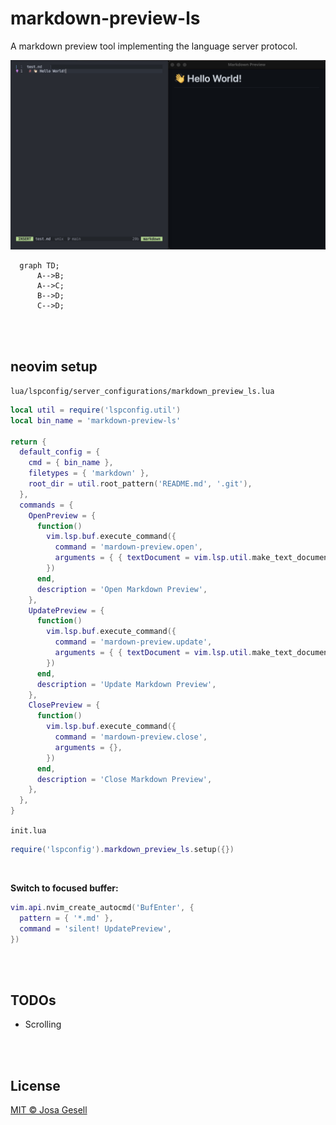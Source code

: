 # markdown-preview-ls

A markdown preview tool implementing the language server protocol.

![screenshot](.github/assets/screenshot.jpg)

```mermaid
  graph TD;
      A-->B;
      A-->C;
      B-->D;
      C-->D;
```

<br><br>

## neovim setup

`lua/lspconfig/server_configurations/markdown_preview_ls.lua`
```lua
local util = require('lspconfig.util')
local bin_name = 'markdown-preview-ls'

return {
  default_config = {
    cmd = { bin_name },
    filetypes = { 'markdown' },
    root_dir = util.root_pattern('README.md', '.git'),
  },
  commands = {
    OpenPreview = {
      function()
        vim.lsp.buf.execute_command({
          command = 'mardown-preview.open',
          arguments = { { textDocument = vim.lsp.util.make_text_document_params(0) } },
        })
      end,
      description = 'Open Markdown Preview',
    },
    UpdatePreview = {
      function()
        vim.lsp.buf.execute_command({
          command = 'mardown-preview.update',
          arguments = { { textDocument = vim.lsp.util.make_text_document_params(0) } },
        })
      end,
      description = 'Update Markdown Preview',
    },
    ClosePreview = {
      function()
        vim.lsp.buf.execute_command({
          command = 'mardown-preview.close',
          arguments = {},
        })
      end,
      description = 'Close Markdown Preview',
    },
  },
}
```

`init.lua`
```lua
require('lspconfig').markdown_preview_ls.setup({})
```

<br>

**Switch to focused buffer:**

```lua
vim.api.nvim_create_autocmd('BufEnter', {
  pattern = { '*.md' },
  command = 'silent! UpdatePreview',
})
```

<br><br>


## TODOs

- Scrolling

<br><br>


## License

[MIT © Josa Gesell](LICENSE)

